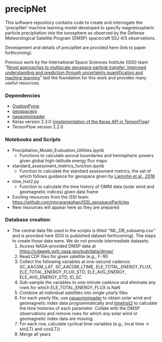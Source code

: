 # precipNet

This software repository contains code to create and interrogate the 'precipNet' machine learning model developed to specify magnetospheric particle precipitation into the ionosphere as observed by the Defense Meteorological Satellite Program (DMSP) spacecraft SSJ 4/5 observations. 

Development and details of precipNet are provided here (link to paper forthcoming). 

Previous work by the International Space Sciences Institute (ISSI) team "[Novel approaches to multiscale geospace particle transfer: Improved understanding and prediction through uncertainty quantification and machine learning](https://www.issibern.ch/teams/multigeopartransfer)" laid the foundation for this work and provides many useful resources.

### Dependencies
- [OvationPyme](https://github.com/lkilcommons/OvationPyme)
- [geospacepy](https://github.com/lkilcommons/geospacepy-lite)
- [nasaomnireader](https://github.com/lkilcommons/nasaomnireader)
- Keras version 2.3.0 ([implementation of the Keras API in TensorFlow](https://www.tensorflow.org/api_docs/python/tf/keras))
- TensorFlow version 2.2.0

### Notebooks and Scripts
- Precipitation_Model_Evaluation_Utilities.ipynb
    - Functions to calculate auroral boundaries and hemispheric powers given global high-latitude energy flux maps 
- standard_assessment_metrics_function.ipynb
    - Function to calculate the standard assessment metrics, the set of which follows guidance for geospace given by [Liemohn et al., 2018](https://agupubs.onlinelibrary.wiley.com/doi/full/10.1029/2018SW002067)
- time_hist2.py
    - Function to calculate the time history of OMNI data (solar wind and geomagnetic indices) given data frame 
- Existing resources from the ISSI team: https://github.com/rmcgranaghan/ISSI_geospaceParticles
- New resources will appear here as they are prepared

### Database creation: 
- The central data file used in the scripts is titled ''ML_DB_subsamp.csv'' and is provided here (DOI to published dataset forthcoming). The steps to create those data were. We do not provide intermediate datasets: 
    1. Access NASA-provided DMSP data at https://cdaweb.gsfc.nasa.gov/pub/data/dmsp/
    2. Read CDF files for given satellite (e.g., F-16)
    3. Collect the following variables at one-second cadence: SC_AACGM_LAT, SC_AACGM_LTIME, ELE_TOTAL_ENERGY_FLUX, ELE_TOTAL_ENERGY_FLUX_STD, ELE_AVG_ENERGY, ELE_AVG_ENERGY_STD, ID_SC
    4. Sub-sample the variables to one-minute cadence and eliminate any rows for which ELE_TOTAL_ENERGY_FLUX is NaN
    5. Combine all individual satellites into single yearly files
    6. For each yearly file, use [nasaomnireader](https://github.com/lkilcommons/nasaomnireader) to obtain solar wind and geomagnetic index data programmatically and [timehist2](https://github.com/rmcgranaghan/ISSI_geospaceParticles/blob/master/time_hist2.py) to calculate the time histories of each parameter. Collate with the DMSP observations and remove rows for which any solar wind or geomagnetic index data are missing. 
    7. For each row, calculate cyclical time variables (e.g., local time -> sin(LT) and cos(LT))
    8. Merge all years
